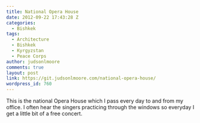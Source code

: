 ```yaml
---
title: National Opera House
date: 2012-09-22 17:43:28 Z
categories:
  - Bishkek
tags:
  - Architecture
  - Bishkek
  - Kyrgyzstan
  - Peace Corps
author: judsonlmoore
comments: true
layout: post
link: https://git.judsonlmoore.com/national-opera-house/
wordpress_id: 760
---
```


This is the national Opera House which I pass every day to and from my office. I often hear the singers practicing through the windows so everyday I get a little bit of a free concert.
